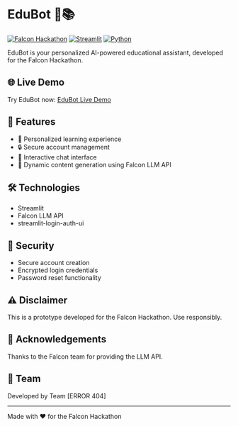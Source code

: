 # EduBot 🤖📚

[![Falcon Hackathon](https://img.shields.io/badge/Falcon-Hackathon-blue)](https://falconllm.tii.ae/)
[![Streamlit](https://img.shields.io/badge/Streamlit-FF4B4B?style=flat&logo=Streamlit&logoColor=white)](https://streamlit.io/)
[![Python](https://img.shields.io/badge/Python-3776AB?style=flat&logo=python&logoColor=white)](https://www.python.org/)

EduBot is your personalized AI-powered educational assistant, developed for the Falcon Hackathon.

## 🌐 Live Demo

Try EduBot now: [EduBot Live Demo](https://edubot-ai.streamlit.app/)

## 🌟 Features

- 🧠 Personalized learning experience
- 🔒 Secure account management
- 💬 Interactive chat interface
- 🚀 Dynamic content generation using Falcon LLM API

## 🛠️ Technologies

- Streamlit
- Falcon LLM API
- streamlit-login-auth-ui

## 🔐 Security

- Secure account creation
- Encrypted login credentials
- Password reset functionality

## ⚠️ Disclaimer

This is a prototype developed for the Falcon Hackathon. Use responsibly.

## 🙏 Acknowledgements

Thanks to the Falcon team for providing the LLM API.

## 👥 Team

Developed by Team [ERROR 404]

---

Made with ❤️ for the Falcon Hackathon
